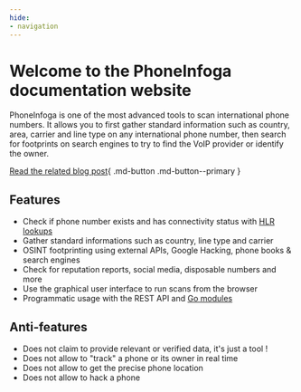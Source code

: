 ```yaml
---
hide:
- navigation
---
```


# Welcome to the PhoneInfoga documentation website

PhoneInfoga is one of the most advanced tools to scan international phone numbers. It allows you to first gather standard information such as country, area, carrier and line type on any international phone number, then search for footprints on search engines to try to find the VoIP provider or identify the owner.

[Read the related blog post](https://medium.com/@SundownDEV/phone-number-scanning-osint-recon-tool-6ad8f0cac27b){ .md-button .md-button--primary }

## Features

- Check if phone number exists and has connectivity status with [HLR lookups](https://www.hlr-lookups.com/en/what-is-an-hlr-lookup)
- Gather standard informations such as country, line type and carrier
- OSINT footprinting using external APIs, Google Hacking, phone books & search engines
- Check for reputation reports, social media, disposable numbers and more
- Use the graphical user interface to run scans from the browser
- Programmatic usage with the REST API and [Go modules](https://pkg.go.dev/github.com/sundowndev/phoneinfoga/v2)

## Anti-features

- Does not claim to provide relevant or verified data, it's just a tool !
- Does not allow to "track" a phone or its owner in real time
- Does not allow to get the precise phone location
- Does not allow to hack a phone
